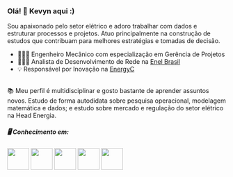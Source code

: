 ### Olá! 👋 Kevyn aqui :)

Sou apaixonado pelo setor elétrico e adoro trabalhar com dados e estruturar processos e projetos. Atuo principalmente na construção de estudos que contribuam para melhores estratégias e tomadas de decisão.

- 👨🏾‍🎓 Engenheiro Mecânico com especialização em Gerência de Projetos
- 👨🏾‍💻 Analista de Desenvolvimento de Rede na [Enel Brasil](https://www.enel.com.br/)
- 💡 Responsável por Inovação na [EnergyC](https://energyc.com.br/)

<br>
📚 Meu perfil é multidisciplinar e gosto bastante de aprender assuntos novos. Estudo de forma autodidata sobre pesquisa operacional, modelagem matemática e dados; e estudo sobre mercado e regulação do setor elétrico na Head Energia.

##### 🖥️ Conhecimento em:

<div style = "display: inline">
  <img src="https://icon-library.com/images/microsoft-office-365-icon/microsoft-office-365-icon-15.jpg" width = "50"/>
  <img src="https://d2j6dbq0eux0bg.cloudfront.net/images/10832271/1510966735.jpg" width = "50"/>
  <img src="https://www.loginradius.com/wp-content/uploads/2019/04/tibco-spotfire.png" width = "50"/>
  <img src="https://cdn.jsdelivr.net/gh/devicons/devicon/icons/python/python-original-wordmark.svg" width = "50"/>
  <img src="https://cdn.jsdelivr.net/gh/devicons/devicon/icons/mysql/mysql-original-wordmark.svg" width = "50"/>
</div>


<!--


**kevynnogueira/kevynnogueira** is a ✨ _special_ ✨ repository because its `README.md` (this file) appears on your GitHub profile.

Here are some ideas to get you started:

- 🔭 I’m currently working on ...
- 🌱 I’m currently learning ...
- 👯 I’m looking to collaborate on ...
- 🤔 I’m looking for help with ...
- 💬 Ask me about ...
- 📫 How to reach me: ...
- 😄 Pronouns: ...
- ⚡ Fun fact: ...
-->

